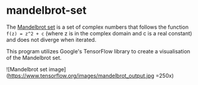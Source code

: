 # mandelbrot-set
The [Mandelbrot set](https://en.wikipedia.org/wiki/Mandelbrot_set) is a set of complex numbers that follows the function ```f(z) = z^2 + c``` (where z is in the complex domain and c is a real constant) and does not diverge when iterated. 

This program utilizes Google's TensorFlow library to create a visualisation of the Mandelbrot set.

![Mandelbrot set image](https://www.tensorflow.org/images/mandelbrot_output.jpg =250x)
